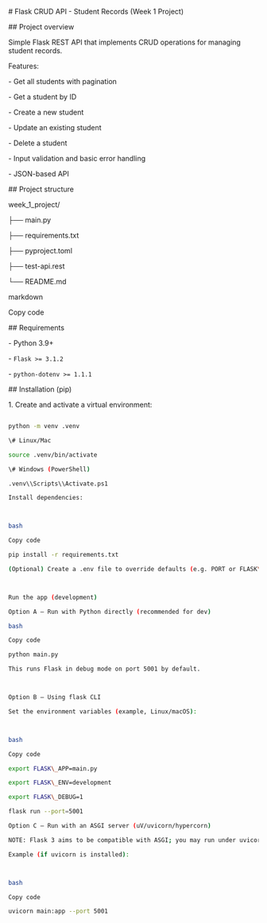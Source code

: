 \# Flask CRUD API - Student Records (Week 1 Project)



\## Project overview

Simple Flask REST API that implements CRUD operations for managing student records.

Features:

\- Get all students with pagination

\- Get a student by ID

\- Create a new student

\- Update an existing student

\- Delete a student

\- Input validation and basic error handling

\- JSON-based API



\## Project structure

week\_1\_project/

├── main.py

├── requirements.txt

├── pyproject.toml

├── test-api.rest

└── README.md



markdown

Copy code



\## Requirements

\- Python 3.9+

\- `Flask >= 3.1.2`

\- `python-dotenv >= 1.1.1`



\## Installation (pip)

1\. Create and activate a virtual environment:

```bash

python -m venv .venv

\# Linux/Mac

source .venv/bin/activate

\# Windows (PowerShell)

.venv\\Scripts\\Activate.ps1

Install dependencies:



bash

Copy code

pip install -r requirements.txt

(Optional) Create a .env file to override defaults (e.g. PORT or FLASK\_DEBUG).



Run the app (development)

Option A — Run with Python directly (recommended for dev)

bash

Copy code

python main.py

This runs Flask in debug mode on port 5001 by default.



Option B — Using flask CLI

Set the environment variables (example, Linux/macOS):



bash

Copy code

export FLASK\_APP=main.py

export FLASK\_ENV=development

export FLASK\_DEBUG=1

flask run --port=5001

Option C — Run with an ASGI server (uV/uvicorn/hypercorn)

NOTE: Flask 3 aims to be compatible with ASGI; you may run under uvicorn or hypercorn in production-like setups:

Example (if uvicorn is installed):



bash

Copy code

uvicorn main:app --port 5001

